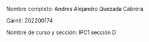 Nombre completo: Andres Alejandro Quezada Cabrera

Carné: 202200174

Nombre de curso y sección: IPC1 sección D
